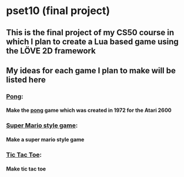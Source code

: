 # pset10 (final project)

## This is the final project of my CS50 course in which I plan to create a Lua based game using the LÖVE 2D framework

## My ideas for each game I plan to make will be listed here

### [Pong](./pong-idea/):
#### Make the [pong](https://en.wikipedia.org/wiki/Pong) game which was created in 1972 for the Atari 2600

### [Super Mario style game](./super-mario-idea/):
#### Make a super mario style game

### [Tic Tac Toe](./tic-tac-toe-idea):
#### Make tic tac toe